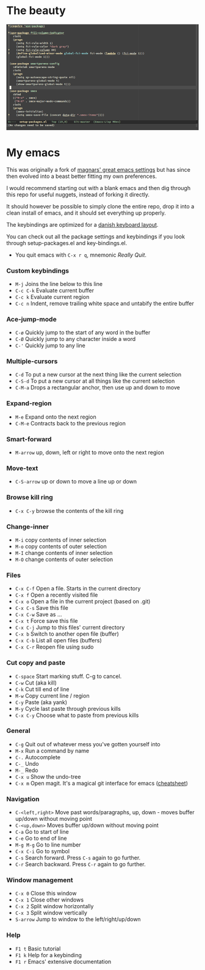 # The beauty
![Screenshot of my emacs in action](emacs-screen.png?raw=true "Screenshot of my emacs in action")
# My emacs

This was originally a fork of [magnars' great emacs settings](https://github.com/magnars/.emacs.d)
but has since then evolved into a beast better fitting my own preferences.

I would recommend starting out with a blank emacs and then dig through this repo 
for useful nuggets, instead of forking it directly.

It should however be possible to simply clone the entire repo, drop it into a clean 
install of emacs, and it should set everything up properly.

The keybindings are optimized for a [danish keyboard layout](http://fontmeme.com/images/danish-keyboard-550x183.png).

You can check out all the package settings and keybindings if you look through
setup-packages.el and key-bindings.el.

 * You quit emacs with `C-x r q`, mnemonic *Really Quit*.

### Custom keybindings

* `M-j`         Joins the line below to this line
* `C-c C-k`     Evaluate current buffer
* `C-c k`       Evaluate current region
* `C-c n`       Indent, remove trailing white space and untabify the entire buffer

### Ace-jump-mode

* `C-ø` 		Quickly jump to the start of any word in the buffer
* `C-Ø` 		Quickly jump to any character inside a word
* `C-'` 		Quickly jump to any line

### Multiple-cursors

* `C-d` 		To put a new cursor at the next thing like the current selection
* `C-S-d` 		To put a new cursor at all things like the current selection
* `C-M-a`		Drops a rectangular anchor, then use up and down to move

### Expand-region

* `M-e`			Expand onto the next region
* `C-M-e`		Contracts back to the previous region

### Smart-forward

* `M-arrow` 	up, down, left or right to move onto the next region

### Move-text

* `C-S-arrow` 	up or down to move a line up or down

### Browse kill ring

* `C-x C-y` 	browse the contents of the kill ring

### Change-inner

* `M-i` 	    copy contents of inner selection
* `M-o` 	    copy contents of outer selection
* `M-I` 	    change contents of inner selection
* `M-O` 	    change contents of outer selection

### Files

* `C-x C-f` 	Open a file. Starts in the current directory
* `C-x f` 		Open a recently visited file
* `C-x o` 		Open a file in the current project (based on .git)
* `C-x C-s` 	Save this file
* `C-x C-w` 	Save as ...
* `C-x t` 	    Force save this file
* `C-x C-j` 	Jump to this files' current directory
* `C-x b` 		Switch to another open file (buffer)
* `C-x C-b` 	List all open files (buffers)
* `C-x C-r` 	Reopen file using sudo

### Cut copy and paste

* `C-space` 	Start marking stuff. C-g to cancel.
* `C-w` 		Cut (aka kill)
* `C-k` 		Cut till end of line
* `M-w` 		Copy current line / region
* `C-y` 		Paste (aka yank)
* `M-y` 		Cycle last paste through previous kills
* `C-x C-y` 	Choose what to paste from previous kills

### General

* `C-g` 		Quit out of whatever mess you've gotten yourself into
* `M-x` 		Run a command by name
* `C-.` 		Autocomplete
* `C-_` 		Undo
* `M-_` 		Redo
* `C-x u` 		Show the undo-tree
* `C-x m` 		Open magit. It's a magical git interface for emacs ([cheatsheet](http://daemianmack.com/magit-cheatsheet.html))

### Navigation

* `C-<left,right>` Move past words/paragraphs, up, down - moves buffer up/down without moving point
* `C-<up,down>` Moves buffer up/down without moving point
* `C-a` 		Go to start of line
* `C-e` 		Go to end of line
* `M-g M-g` 	Go to line number
* `C-x C-i` 	Go to symbol
* `C-s` 		Search forward. Press `C-s` again to go further.
* `C-r` 		Search backward. Press `C-r` again to go further.

### Window management

* `C-x 0` 		Close this window
* `C-x 1` 		Close other windows
* `C-x 2` 		Split window horizontally
* `C-x 3` 		Split window vertically
* `S-arrow`		Jump to window to the left/right/up/down

### Help

* `F1 t` 		Basic tutorial
* `F1 k` 		Help for a keybinding
* `F1 r` 		Emacs' extensive documentation
